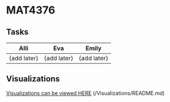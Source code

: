 # MAT4376

## Tasks
| Alli        | Eva         | Emily         |
|    :---:    |    :----:   |     :---:     |
| {add later} | {add later}     | {add later}   |


## Visualizations
[Visualizations can be viewed HERE](Visualizations/README.md) (/Visualizations/README.md)
